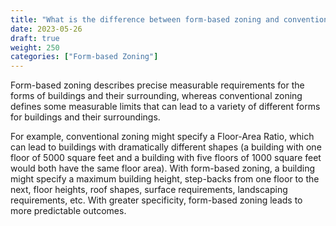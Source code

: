 ```yaml
---
title: "What is the difference between form-based zoning and conventional zoning?"
date: 2023-05-26
draft: true
weight: 250
categories: ["Form-based Zoning"]
---
```

Form-based zoning describes precise measurable requirements for the forms of buildings and their surrounding, whereas conventional zoning defines some measurable limits that can lead to a variety of different forms for buildings and their surroundings. 

For example, conventional zoning might specify a Floor-Area Ratio, which can lead to buildings with dramatically different shapes (a building with one floor of 5000 square feet and a building with five floors of 1000 square feet would both have the same floor area). With form-based zoning, a building might specify a maximum building height, step-backs from one floor to the next, floor heights, roof shapes, surface requirements, landscaping requirements, etc. With greater specificity, form-based zoning leads to more predictable outcomes. 